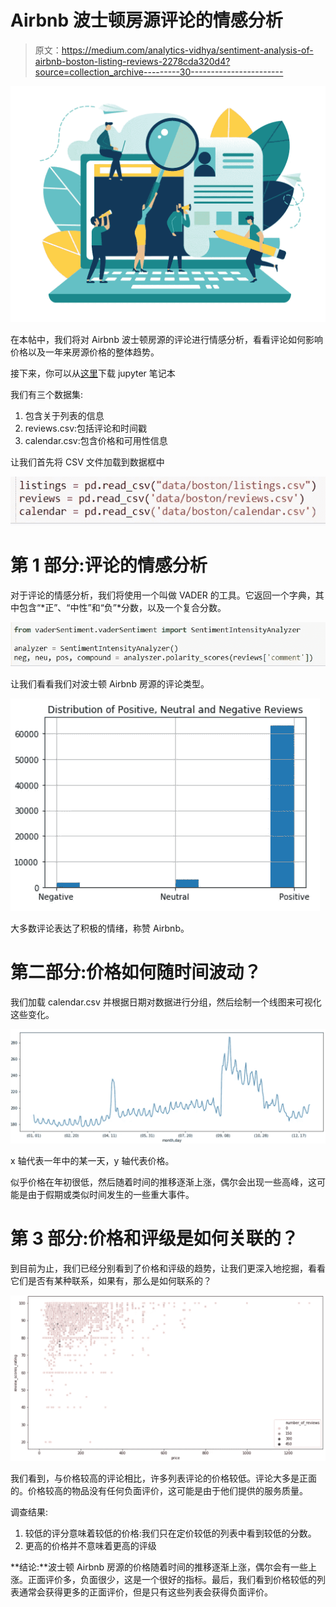 # Airbnb 波士顿房源评论的情感分析

> 原文：<https://medium.com/analytics-vidhya/sentiment-analysis-of-airbnb-boston-listing-reviews-2278cda320d4?source=collection_archive---------30----------------------->

![](img/0e371455a48a0943c822c2cff553d650.png)

在本帖中，我们将对 Airbnb 波士顿房源的评论进行情感分析，看看评论如何影响价格以及一年来房源价格的整体趋势。

接下来，你可以从[这里](https://github.com/Anujsaraswat/Airbnb-Boston-Dataset-Analysis)下载 jupyter 笔记本

我们有三个数据集:

1.  包含关于列表的信息
2.  reviews.csv:包括评论和时间戳
3.  calendar.csv:包含价格和可用性信息

让我们首先将 CSV 文件加载到数据框中

![](img/21130272ed2deca94bf8570421aa2279.png)

# 第 1 部分:评论的情感分析

对于评论的情感分析，我们将使用一个叫做 VADER 的工具。它返回一个字典，其中包含“*正”、“中性”和“负”*分数，以及一个复合分数。

![](img/400dc276f166308d817cf5e19d02a9fd.png)

让我们看看我们对波士顿 Airbnb 房源的评论类型。

![](img/6dd83981ff568e9065873d62d0166e94.png)

大多数评论表达了积极的情绪，称赞 Airbnb。

# 第二部分:价格如何随时间波动？

我们加载 calendar.csv 并根据日期对数据进行分组，然后绘制一个线图来可视化这些变化。

![](img/2d027d0a3a2912bd8511d8db270ec9d4.png)

x 轴代表一年中的某一天，y 轴代表价格。

似乎价格在年初很低，然后随着时间的推移逐渐上涨，偶尔会出现一些高峰，这可能是由于假期或类似时间发生的一些重大事件。

# 第 3 部分:价格和评级是如何关联的？

到目前为止，我们已经分别看到了价格和评级的趋势，让我们更深入地挖掘，看看它们是否有某种联系，如果有，那么是如何联系的？

![](img/20ec369b84eb64651f6e7da5b6a5832e.png)

我们看到，与价格较高的评论相比，许多列表评论的价格较低。评论大多是正面的。价格较高的物品没有任何负面评价，这可能是由于他们提供的服务质量。

调查结果:

1.  较低的评分意味着较低的价格:我们只在定价较低的列表中看到较低的分数。
2.  更高的价格并不意味着更高的评级

**结论:**波士顿 Airbnb 房源的价格随着时间的推移逐渐上涨，偶尔会有一些上涨。正面评价多，负面很少，这是一个很好的指标。最后，我们看到价格较低的列表通常会获得更多的正面评价，但是只有这些列表会获得负面评价。